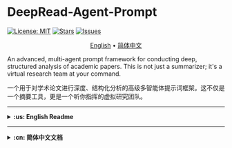 # DeepRead-Agent-Prompt

[![License: MIT](https://img.shields.io/badge/License-MIT-yellow.svg)](https://opensource.org/licenses/MIT)
[![Stars](https://img.shields.io/github/stars/li4oya/DeepRead-Agent-Prompt?style=social)](https://github.com/li4oya/DeepRead-Agent-Prompt/stargazers)
[![Issues](https://img.shields.io/github/issues/li4oya/DeepRead-Agent-Prompt)](https://github.com/li4oya/DeepRead-Agent-Prompt/issues)

<p align="center">
  <a href="#-about-the-project">English</a> •
  <a href="#-关于项目">简体中文</a>
</p>

An advanced, multi-agent prompt framework for conducting deep, structured analysis of academic papers. This is not just a summarizer; it's a virtual research team at your command.

一个用于对学术论文进行深度、结构化分析的高级多智能体提示词框架。这不仅是一个摘要工具，更是一个听你指挥的虚拟研究团队。

---

<details>
<summary><strong>:us: English Readme</strong></summary>

## 🚀 About The Project

In the age of information overload, researchers and students are drowning in papers. Traditional "summarize this" prompts provide a superficial overview at best. They often miss the nuances of the methodology, the context of the research, and the true significance of the experimental results.

**DeepRead-Agent-Prompt** solves this problem by simulating a collaborative team of AI specialists. Each "agent" has a distinct role—from identifying core concepts to meticulously dissecting the methodology and experimental design. The result is a comprehensive, multi-faceted analysis that mirrors the depth you'd expect from a human expert group.

### ✨ Key Features

*   **🧠 Multi-Agent Simulation**: Deploys five specialized AI agents for a holistic analysis.
*   **🔬 In-Depth Methodological Breakdown**: Goes far beyond summarization to provide a step-by-step deconstruction of the paper's technical approach.
*   **📊 Structured Experimental Analysis**: Presents experimental results in a clear "Reason - Result - Figure" format for easy digestion.
*   **🧩 Context-Aware**: Analyzes the paper's background, core scientific questions, and its place within the broader research landscape.
*   **🤖 Model Agnostic**: Designed to work with any powerful Large Language Model (e.g., GPT-4o, Claude 3 Opus, Gemini 1.5).
*   **📖 Open & Transparent**: The entire prompt is open-source, allowing for community verification, customization, and improvement.

## 🤖 The Core Prompt

This is the engine that drives the analysis. It's designed to be a single, powerful prompt that you provide to your chosen LLM.

<details>
<summary><strong>Click to view the full Multi-Agent Prompt</strong></summary>

```Task: In-depth Collaborative Analysis of an Academic Paper
Role Definitions
You will act as a Project Coordinator, responsible for dispatching five AI agents with different specialized abilities to collaboratively complete a comprehensive, in-depth analysis of a research paper. These five agents are:

1. Academic Keyword Extraction Expert
Responsibilities: Identify and extract the 3-5 most central academic domain keywords from the paper's content.

Key Focus: Ensure the accuracy and representativeness of the keywords by synthesizing information from the abstract, main text, and figures.

2. Research Background Analysis Expert
Responsibilities: Conduct a comprehensive analysis of the paper's research background and related work.

Key Focus:

Summarize the current state of the art, challenges, and development trends in the paper's field.

List and analyze related research works, including significant pioneering studies and the latest advancements.

Elucidate the importance, necessity, and innovative contributions of the current study.

Reference the introduction section and relevant data figures.

3. Problem Identification Expert
Responsibilities: Precisely identify and articulate the core scientific problem addressed in the paper.

Key Focus:

Clearly define the core problem the paper aims to solve.

Analyze the significance and research value of this problem.

Identify the limitations and shortcomings of existing methods.

Enhance understanding by referencing illustrative diagrams or comparative figures related to the problem.

4. Methodology Design Analysis Expert
Responsibilities: Provide a deep, step-by-step, multi-level analysis of the methodology proposed in the paper.

Detailed Work Requirements:

4.1 Overall Methodological Architecture Analysis
Overall Design Philosophy: Explain the core idea and design philosophy of the method.

Architectural Component Diagram: Based on the system architecture diagram, detail the functional role of each module.

Data Flow Analysis: Trace the path and transformation of data throughout the entire system.

Differentiation from Existing Methods: Highlight the innovative architectural features of this method.

4.2 Step-by-Step Breakdown of Key Procedures
Provide an in-depth analysis for each key step of the methodology:

Step X: [Step Name]

Objective and Role: What specific problem does this step address, and what is its function within the overall method?

Input-Output Definition: Clearly define the input data format and the resulting output of this step.

Core Algorithmic Mechanism:

Describe the working principle of the algorithm in detail.

Explain the meaning and computational logic of key mathematical formulas.

Analyze the time/space complexity of the algorithm (if mentioned).

Technical Implementation Details:

The specific computational process and processing steps.

The rationale behind key parameter settings and their impact.

Any special data processing techniques or optimization strategies.

Innovation Identification: How does this step improve upon traditional methods?

Corresponding Figure/Table Reference: Clearly cite relevant algorithm flowcharts, formula images, or illustrative diagrams.

4.3 In-depth Interpretation of Key Technologies
Core Algorithm Deep Dive:

The mathematical foundation and theoretical basis of the algorithm.

Analysis of theoretical properties such as convergence, stability, etc.

The scope of applicability and limitations of the algorithm.

Key Data Structures: Important data representation methods and storage strategies.

Optimization Strategy Analysis: Techniques for performance improvement, computational acceleration, etc.

Robustness Design: Mechanisms for handling edge cases and abnormal data.

4.4 Method Integration and Synergy
Inter-Module Interaction: The collaboration mechanisms between different components.

End-to-End Pipeline: The complete processing chain from raw input to final output.

Key Decision Points: Important branches and logical judgments during the method's execution.

5. Experiment Analysis Expert
Responsibilities: Systematically evaluate the paper's experimental design and results analysis.

Key Focus:

Describe the experimental setup in detail (datasets, evaluation metrics, baseline methods, hardware configuration, etc.).

Analyze each experiment in a standardized format, specifically including:

Rationale for Experimental Design: Explain why this experiment was designed and what hypothesis it aims to validate.

Experimental Results: Describe the quantitative and qualitative results in detail.

Corresponding Figures/Tables: Clearly identify the specific figure or table numbers and their content that support the experimental results.

Evaluate the sufficiency, scientific rigor, and persuasiveness of the experiments.

Input Materials
You will receive the following complete paper materials:

Paper Abstract: A summary of the core content.

Paper Main Text: The full text, thoroughly cleaned and pre-processed.

List of Image Resources: High-resolution image paths for each page of the paper, including figures, tables, formulas, algorithm flowcharts, and system architecture diagrams.

Execution Flow
Phase One: Task Distribution and Guidance
Distribute the paper materials (abstract, main text, image resources) to all five specialized agents.

Provide targeted instructions for each agent:

Guide the Keyword Extraction Expert to distill precise keywords using multi-dimensional information.

Guide the Research Background Analysis Expert to deeply investigate related work and the current state of the art.

Guide the Problem Identification Expert to accurately pinpoint the core problem and its significance.

Critically guide the Methodology Design Analysis Expert to leverage image resources for understanding complex technical details and to perform a step-by-step deep dive according to the detailed requirements in sections 4.1-4.4.

Critically guide the Experiment Analysis Expert to analyze the complete logic of each experiment following the standardized format.

Phase Two: Coordination and Integration
Collect and integrate the professional analysis results from all agents to form a structured, comprehensive report.

Final Deliverable
Generate a clearly structured and detailed comprehensive analysis report, strictly organized into the following five sections:

1. Core Keywords
3-5 of the most representative academic keywords.

A brief explanation for each keyword.

2. Research Background and Related Work
Current state and development trends of the research field.

A list of related research works and an analysis of their contributions.

The innovation and importance of the present study.

3. Core Scientific Problem
A clear definition of the problem to be solved.

The importance and challenges of the problem.

The limitations of existing methods.

4. Methodology Design Explained
4.1 Overall Methodological Architecture
Overall Design Philosophy: ...

Analysis of Architectural Components: (Reference Figure X)...

Data Flow: ...

Innovative Architectural Features: ...

4.2 Detailed Analysis of Key Steps
Step 1: [Specific Step Name]

Objective and Role: ...

Input and Output: ...

Core Algorithmic Mechanism:

Working Principle: ...

Interpretation of Mathematical Formulas: ...

Complexity Analysis: ...

Technical Implementation Details:

Specific Computational Process: ...

Parameter Settings: ...

Optimization Strategies: ...

Innovation: ...

Corresponding Figure/Table: Figure X shows...

[Repeat the above format for each key step]

4.3 In-depth Analysis of Core Technologies
4.3.1 Disciplinary Affiliation and Theoretical Foundations
Primary Academic Field: Clearly identify the core discipline to which the paper's method belongs (e.g., Machine Learning, Computer Vision, Natural Language Processing, Signal Processing, Statistics, Mathematical Optimization, Control Theory).

Interdisciplinary Identification: Identify any cross-disciplinary theories involved (e.g., Cognitive Science, Neuroscience, Information Theory, Graph Theory, Game Theory).

Theoretical Lineage:

Mathematical Foundations: Relevant theories from probability, linear algebra, calculus, statistics, topology, etc.

Algorithmic Theory: The theoretical origins of the employed algorithms (e.g., Deep Learning, Reinforcement Learning, Evolutionary Algorithms, Graph Algorithms, Optimization Theory).

Domain-Specific Theory: The core theoretical frameworks and fundamental assumptions of the professional field.

Methodological Genealogy: The method's position in the developmental history of its discipline, its evolutionary relationships, and its theoretical heritage.

4.3.2 Core Algorithm Deep Dive
The mathematical foundation and theoretical basis of the algorithm.

Analysis of theoretical properties such as convergence, stability, etc.

The scope of applicability and limitations of the algorithm.

4.3.3 Key Data Structures and Representations
Important data representation methods and storage strategies.

The theoretical advantages and computational efficiency of the chosen data structures.

4.3.4 Optimization Strategy Analysis
Techniques for performance improvement, computational acceleration, etc.

The theoretical basis and applicable conditions for the optimization strategies.

4.3.5 Robustness Design
Mechanisms for handling edge cases and abnormal data.

The theoretical basis and implementation methods for ensuring stability.

4.4 Method Integration Analysis
Module-Synergy Mechanism: ...

End-to-End Processing Pipeline: ...

Key Decision Logic: ...

5. Experiment Analysis
5.1 Experimental Setup
Dataset Description

Explanation of Evaluation Metrics

Introduction of Baseline Methods

Experimental Platform and Parameter Configuration

5.2 Detailed Experimental Analysis
For each experiment, analyze according to the following three dimensions:

Experiment X: [Experiment Name]

Rationale for Experimental Design: What hypothesis or question is this experiment designed to validate or answer?

Experimental Results: Detailed quantitative data and qualitative analysis.

Corresponding Figure/Table: Clearly label the figure/table number (e.g., Figure X, Table Y) that supports this result.

Quality Requirements
Professionalism: Ensure each section is completed by the corresponding domain expert.

Completeness: Make full use of the provided text and image information.

Accuracy: Pay special attention to the technical details in the methodology and experiment sections.

Depth: The methodology section must provide a step-by-step, in-depth technical analysis.

Standardization: The experiment analysis section must strictly follow the "Rationale-Results-Figure/Table" three-part structure.

Coherence: The report must be clearly structured with a logical flow.

Figure-Text Correlation: Ensure every technical point is clearly supported by and cites a relevant figure or table.

Please begin the in-depth collaborative analysis of the academic paper according to the requirements above.
```

</details>

## 🛠️ How to Use

1.  **Copy the Prompt**: Copy the entire core prompt from the section above.
2.  **Prepare Your Materials**:
    *   Convert your target paper (e.g., a PDF) into plain text.
    *   (Optional but Recommended) Note down critical diagrams or formulas with their figure numbers.
3.  **Engage the LLM**:
    *   Open a session with a powerful LLM (e.g., GPT-4o).
    *   Paste the **DeepRead-Agent-Prompt** as your first message.
    *   In the next message, provide the paper's text and any image information.
4.  **Receive the Analysis**: The LLM will generate a detailed, structured report.

## 💡 Example Output

Here is a condensed example of the output for the paper *"Respond to Change With Constancy: Instruction-Tuning With LLM for Non-I.I.D. Network Traffic Classification"*.

<details>
<summary><strong>Click to view example analysis</strong></summary>

Here is a comprehensive, in-depth analysis of the research paper, structured as a collaborative report from five specialized AI agents.

1. Core Keywords
Encrypted Traffic Classification: This is the primary task domain. The paper focuses on identifying the category (e.g., application, service, malware) of network traffic even when its content is encrypted and unreadable .

Out-of-Distribution (O.O.D.) Generalization: This is the core challenge the paper addresses. It refers to a model's ability to maintain high performance on test data that follows a different statistical distribution from the training data, a common issue in real-world networks due to factors like application updates and time shifts .

Large Language Models (LLMs): This is the core technology leveraged. The paper adapts the powerful generalization and reasoning capabilities of LLMs, which are typically used for text, to the non-textual domain of network traffic analysis .

Instruction Tuning: This is the key methodological paradigm. Instead of full-scale retraining, the paper uses a lightweight, two-stage tuning process where the LLM is guided with specific instructions to learn traffic graph structures and then adapt to the classification task, enhancing efficiency and O.O.D. performance .

2. Research Background and Related Work
Current State and Development Trends:
The field of network traffic classification is crucial for cybersecurity and network management . However, the widespread adoption of encryption has rendered traditional methods like deep packet inspection (DPI) obsolete . In response, research has shifted towards machine learning-based approaches that analyze content-agnostic data. These are broadly categorized into:

Statistical Feature-based Methods: Using classical machine learning on hand-crafted statistical features (e.g., packet sizes, timings) .

Deep Learning-based Methods: Using neural networks to automatically learn features from raw packet data or sequences .

Pre-training Methods: Applying models like BERT (e.g., ET-BERT) to traffic data to learn general representations, which has shown improved generalization .

Related Research Works and Analysis:
The paper situates its work in the context of several key advancements. Studies like FS-Net and Deeppacket pioneered the use of deep learning on raw traffic sequences. More recent works such as ET-BERT have demonstrated the power of pre-training transformers for this task, achieving strong generalization. Concurrently, methods like GraphDApp and the research on FRG features have highlighted the importance of modeling multi-flow interactions using graph structures to capture more robust patterns.

Innovation and Importance of the Present Study:
The primary innovation of this paper is the novel integration of Large Language Models (LLMs) with a graph-based traffic representation through a self-supervised instruction tuning paradigm. While previous works have struggled with the Independent and Identically Distributed (I.I.D.) assumption , their performance degrades significantly under real-world Out-of-Distribution (O.O.D.) conditions where traffic patterns constantly shift . This study addresses this critical gap by:

Focusing explicitly on O.O.D. generalization, a more realistic and challenging problem.

Leveraging the emergent reasoning and generalization capabilities of LLMs, which have been largely unexplored for this specific problem .

Proposing an efficient instruction-tuning framework (ETooL) that avoids costly retraining, a major limitation of traditional O.O.D. solutions .

Introducing NETD, the first traffic dataset designed specifically to support research on dynamic and controllable distributional shifts .

3. Core Scientific Problem
Problem Definition:
The core scientific problem is the significant performance degradation of encrypted traffic classification models when faced with Out-of-Distribution (O.O.D.) data. This occurs when the statistical distribution of the network traffic changes between the training phase and the deployment (testing) phase, a phenomenon known as "distribution drift" .

Importance and Challenges:
In real-world network environments, distribution drift is inevitable and frequent, caused by factors such as:

Application version updates .

Changes in user behavior over time .

Evolution of network infrastructure and protocols.
This makes models trained under the conventional I.I.D. assumption fragile and unreliable in practice . The challenge is to build a classifier that is robust to these changes and can generalize its knowledge to new, unseen traffic patterns without needing constant access to new labeled data.

Limitations of Existing Methods:
Existing approaches are inadequate for two main reasons :

Feature Instability: Features extracted from single packets or single flows are often not stable enough to withstand distributional shifts .

Insufficient Generalization: Models are typically designed to minimize empirical error on the training distribution and fail to generalize when this distribution changes. The common solution—periodically retraining the model on newly labeled data—is expensive, time-consuming, and labor-intensive, as illustrated in Figure 1(a) .

Figure 1 from the paper starkly contrasts the traditional, reactive "Re-Label, Re-Train" cycle with the proposed proactive "Instruction-Tuning" approach, which aims for inherent generalization.

4. Methodology Design Explained
4.1 Overall Methodological Architecture
Overall Design Philosophy:
The core idea of the ETooL framework is to "Respond to Change With Constancy" . It achieves this by learning robust, generic interaction patterns from multi-flow traffic structures and aligning this structural knowledge with the powerful generalization capabilities of an LLM. Instead of learning brittle single-flow patterns, it learns the underlying "grammar" of flow interactions, which is more stable across distributions. The model is then adapted to specific tasks via lightweight instruction tuning, avoiding costly retraining.

Analysis of Architectural Components (Reference Figure 2):
The ETooL framework, shown in Figure 2, consists of three core, sequential components:

Traffic2Graph: This initial module preprocesses raw traffic (PCAP traces) into a structured graph representation. It acts as the "eyes" of the system, transforming unstructured network data into a format that captures multi-flow relationships .

Graph Structural Instruction Tuning: This is the first tuning phase. Its purpose is to teach the LLM to understand the "language" of traffic graphs. It aligns the graph's structural information with the LLM's natural language space using a self-supervised task, injecting domain knowledge without requiring classification labels .

Traffic-Task Instruction Tuning: This is the second and final tuning phase. It adapts the structurally-aware LLM to the specific downstream task of traffic classification. It fine-tunes the model to map the learned graph representations to the correct traffic categories .

Data Flow:
Raw PCAP traffic is first split into session flows. The Traffic2Graph module extracts features (datagrams, packet sizes) and constructs a Traffic Relation Graph (TRG). This graph, along with natural language instructions, is fed into the first tuning stage, Graph Structural Instruction Tuning, which aligns the graph and text modalities. The resulting model, now possessing an understanding of traffic structure, proceeds to the Traffic-Task Instruction Tuning stage. Here, it is fine-tuned on labeled data to perform the final classification task. During inference, the model takes a traffic graph and outputs a classification label.

Innovative Architectural Features:
The key innovation is the two-stage, parameter-frozen instruction tuning process. Unlike traditional fine-tuning, the vast majority of the LLM's parameters remain frozen. Only a small, lightweight projection layer is trained . This makes the process highly efficient and prevents the catastrophic forgetting of knowledge learned during pre-training, which is crucial for generalization.

4.2 Detailed Analysis of Key Steps
Step 1: Traffic2Graph Construction

Objective and Role: To create a discriminative and robust traffic representation by modeling the interaction patterns between multiple network flows. This step transforms raw traffic into a Traffic Relation Graph (TRG) that is less susceptible to single-flow variations and distribution shifts .

Input and Output:

Input: A sequence of network flows from a raw PCAP trace .

Output: A traffic relation graph G=(V,E), where nodes V represent individual flows and edges E represent their relationships .

Core Algorithmic Mechanism:

Working Principle: The process has two sub-steps:

Flow Extractor: For each flow, it extracts key features: the first 128 bytes of the datagram sequence and the directed packet size sequence (+ for client-to-server, - for server-to-client) .

Flow2Graph: It constructs the graph based on two types of relationships between flows: bursting (flows established within a small time threshold, γ) and adjacency (connecting consecutive BURST structures) .

Technical Implementation Details: The construction process is detailed in Algorithm 1 . Flows are first sorted by their start time. They are then grouped into BURSTs if their start times are within the threshold γ. Edges are created between concurrent flows within the same BURST (burst edges) and between the last flow of one BURST and the first/last flows of the next (adjacency edges) .

Innovation: This step moves beyond single-flow analysis to explicitly model multi-flow collaborations (BURSTs), capturing a higher-level, more stable representation of application behavior.

Corresponding Figure/Table: Figure 2 (left panel) illustrates the entire Traffic2Graph process, from PCAP to the final graph. Algorithm 1 provides the precise construction logic.

Step 2: Graph Structural Instruction Tuning

Objective and Role: To enable the LLM to understand and interpret the traffic graph structure created in Step 1. This self-supervised phase injects essential domain knowledge about traffic flow topology into the LLM before it attempts any classification task .

Input and Output:

Input: The unlabeled TRG and the raw flow features associated with its nodes.

Output: An LLM whose representations are aligned with the traffic graph's structural information.

Core Algorithmic Mechanism:

Working Principle: This step uses a specially designed self-supervised task called BURST Graph Matching . The model is given a traffic graph structure and a disordered set of the corresponding flow features. Its task is to reorder the features correctly by understanding the topological relationships between the graph nodes .

Interpretation of Mathematical Formulas: Before the matching task, a Traffic Graph Encoding Alignment module aligns the representations from a graph encoder (H) and a flow feature encoder (N) using contrastive learning. Formulas (3) and (4) define the cross-entropy loss function used to pull the representations of matching graph structures and flow features together in the embedding space.

Technical Implementation Details: The parameters of the LLM and the graph encoder are kept frozen. Only a lightweight projection layer is trained to map the graph encodings into the LLM's input space . This makes the tuning process extremely efficient in terms of computation and memory.

Innovation: This is a novel application of self-supervised instruction tuning to the network traffic domain. It cleverly forces the LLM to learn the structural semantics of traffic graphs without needing any expensive labeled data.

Corresponding Figure/Table: Figure 2 (middle panel) provides a high-level illustration of this stage, showing the graph structure and flow features being fed to ETooL for the BURST Graph Matching task.

Step 3: Traffic-Task Instruction Tuning

Objective and Role: To adapt the structurally-aware LLM from Step 2 to the final, supervised task of out-of-distribution encrypted traffic classification .

Input and Output:

Input: Labeled training data, consisting of traffic graphs (X) and their corresponding class labels (y) .

Output: The final ETooL model, fine-tuned to predict traffic labels.

Core Algorithmic Mechanism:

Working Principle: The model is fine-tuned using a standard supervised learning objective (e.g., cross-entropy loss). The instruction template now includes the traffic graph information and a prompt asking for the traffic category.

Interpretation of Mathematical Formulas: Formula (5), y=ETooL(X∣(θ;ϕ)), represents the final inference process where the model predicts the label y given the input traffic graph X and its tuned parameters .

Technical Implementation Details: Crucially, this phase also keeps the full LLM backbone and the graph encoder frozen. It only updates the structure-aware projector inherited from Step 2 and a new, lightweight task-specific classification head . This maintains the efficiency and generalization benefits.

Innovation: The continued use of a parameter-efficient tuning strategy for the downstream task ensures that the model adapts to the new task without compromising the robust, general knowledge learned in the previous stages.

Corresponding Figure/Table: Figure 2 (right panel) depicts this final tuning stage, where the model learns from source distribution data and is then used for inference on data with distribution shifts (e.g., version or time shifts).

4.3 In-depth Analysis of Core Technologies
4.3.1 Disciplinary Affiliation and Theoretical Foundations

Primary Academic Field: Machine Learning, specifically Deep Learning for Network Security.

Interdisciplinary Identification: The methodology integrates concepts from Natural Language Processing (Large Language Models, Instruction Tuning), Graph Theory (Graph Neural Networks, graph construction), and Computer Networks (traffic analysis).

Theoretical Lineage:

Mathematical Foundations: The work relies on principles from linear algebra (vector representations), probability and statistics (distribution shift), and optimization (gradient descent for tuning).

Algorithmic Theory: The core is built upon the Transformer architecture (the foundation of LLMs and ET-BERT), Graph Neural Networks (for encoding graph structures), and Contrastive Learning (for multi-modal alignment).

Methodological Genealogy: ETooL evolves from the lineage of pre-training models like BERT. It represents a shift from general pre-training on token sequences (like ET-BERT) to a more sophisticated, structured, and efficient adaptation method (instruction tuning) that explicitly incorporates domain-specific structural knowledge (traffic graphs).

4.3.2-4.3.5 Core Technologies Deep Dive

Core Algorithm (Instruction Tuning on LLM): The use of Vicuna-7B-v1.5 , an advanced LLM, provides powerful baseline capabilities in pattern recognition and reasoning. The core innovation, parameter-efficient instruction tuning, is critical. By freezing the majority of parameters, it prevents "catastrophic forgetting" and allows the model to leverage its vast pre-trained knowledge to generalize to the new, non-textual traffic domain. This is theoretically more robust against overfitting on small datasets compared to full fine-tuning.

Key Data Structures (Traffic Relation Graph): The TRG is a crucial data structure. By abstracting traffic into nodes (flows) and edges (temporal/concurrency relationships), it transforms a time-series problem into a structural one. This representation is inherently more robust to minor variations in packet timings or sizes within a single flow, as it emphasizes the higher-level interaction architecture.

Optimization Strategy (Two-Stage Parameter-Frozen Tuning): This strategy provides significant computational advantages. As shown in the efficiency experiments (RQ4), full-parameter tuning is infeasible due to memory constraints (OOM errors) . The freezing strategy reduces tunable parameters by over 50x, making the approach practical on modern hardware and drastically cutting training time .

Robustness Design: The model's robustness to O.O.D. scenarios is not an add-on but the central design goal. It is achieved by learning from the more invariant multi-flow interaction patterns captured in the TRG, rather than the more volatile single-flow features. The LLM's reasoning ability then allows it to infer these patterns even when the surface-level features have shifted.

4.4 Method Integration Analysis
Module-Synergy Mechanism: The three modules work in a tightly-coupled pipeline. Traffic2Graph provides the structured data. Graph Structural Tuning acts as a bridge, translating this structure into a format the LLM can comprehend. Traffic-Task Tuning then leverages this understanding for the final objective. The synergy is critical: without the graph representation, the LLM would lack robust input; without the structural tuning, the LLM wouldn't understand the graph's semantics.

End-to-End Processing Pipeline: From a raw PCAP file, the system automatically extracts flows, builds a graph, aligns representations, and performs classification, forming a complete end-to-end pipeline for traffic analysis.

Key Decision Logic: The core "decision" is made during the BURST Graph Matching task, where the model is forced to correlate structural topology with flow features. This foundational understanding enables it to make more robust classification decisions later, even under distribution shift.

5. Experiment Analysis
5.1 Experimental Setup
Dataset Description: The experiments use multiple datasets to ensure a comprehensive evaluation:

APP53 [41]: Used for both I.I.D. and O.O.D. scenarios. The O.O.D. settings involve classifying across different application versions (EAC⇒V) and different time periods (EAC⇒T) .

ISCX-Botnet [27]: Used for a challenging O.O.D. malicious traffic classification task, where the test set contains botnet types not seen during training (MSC⇒T) .

NETD: A novel dataset constructed by the authors to test generalization under dynamically adjustable and controllable distribution shifts .

Explanation of Evaluation Metrics: Standard classification metrics are used: Accuracy, Precision (PR), Recall (RC), and F1-Score (F1). The Macro Average is used for multi-class tasks to prevent bias from class imbalance .

Introduction of Baseline Methods: A comprehensive set of 7 state-of-the-art methods are used for comparison, spanning statistical (AppScanner, CUMUL), deep learning (DF, FS-Net, GraphDApp), and pre-training (PERT, ET-BERT) approaches .

Experimental Platform and Parameter Configuration: The model is based on Vicuna-7B-v1.5 and trained on NVIDIA Tesla A800 GPUs (80 GB). Key hyperparameters include a learning rate of 2×10 
−3
  and a BURST time threshold of 1s .

5.2 Detailed Experimental Analysis
Experiment 1: Overall Performance Comparison (RQ1)

Rationale for Experimental Design: To answer the primary research question: How does ETooL perform against state-of-the-art methods in both standard I.I.D. (supervised) and more realistic O.O.D. (zero-shot) traffic classification settings?

Experimental Results: ETooL consistently and significantly outperforms all baseline methods across all tasks.

I.I.D. Scenarios: On APP53, ETooL achieves F1 scores of 93.19% and 92.11%, representing improvements of 6.62% and 4.19% over the best baseline (ET-BERT) . This shows its superior feature learning even in ideal conditions.

O.O.D. Scenarios: The superiority is even more pronounced here. On the APP53 time-shift task, the F1-score of a strong baseline like ET-BERT drops from 86.57% to 56.71%. In contrast, ETooL's score only drops from 93.19% to 74.88%, demonstrating far greater robustness . On the challenging ISCX-Botnet task, ETooL achieves a 95.03% F1 score, a 9.16% improvement over the best baseline .

Corresponding Figure/Table: Table IV details the performance on all APP53 tasks. Table V details the performance on the ISCX-Botnet tasks.

Experiment 2: Ablation Study (RQ2)

Rationale for Experimental Design: To dissect the ETooL framework and quantify the contribution of its individual components (input features, graph structure, LLM) to the overall performance.

Experimental Results: Every component is shown to be crucial.

Removing raw datagrams or packet lengths leads to performance drops of 4.02% and 2.44% in F1-score, respectively, showing both contribute but datagrams are more impactful .

Removing the Graph Structural Tuning phase causes the most catastrophic performance drop, with an average F1 reduction of 22.13%. This proves that teaching the LLM to understand the traffic graph is the most critical part of the methodology .

Replacing the LLM with a standard Graph Transformer (w/o Large Language Model) results in a 12.84% average F1 drop, highlighting that the LLM's inherent reasoning and generalization capabilities are vital for mitigating misclassification under distribution shifts .

Corresponding Figure/Table: Table VI presents the detailed results of the ablation study across five different tasks.

Experiment 3: Generalization Ability on Dynamic Datasets (RQ3)

Rationale for Experimental Design: To evaluate the model's robustness in a more controlled and challenging setting using the newly proposed NETD dataset, which allows for varying degrees and types of distribution shifts.

Experimental Results: ETooL demonstrates superior generalization across all four variants of the NETD dataset. While methods like ET-BERT perform comparably in the I.I.D. setting (the folded line), their performance drops significantly under the Non-I.I.D. conditions. ETooL consistently maintains the highest F1-score, proving its ability to handle both proportional and compositional data biases effectively .

Corresponding Figure/Table: Figure 4 visually compares the performance of all methods on the four NETD datasets, clearly showing ETooL's superior and more stable performance in O.O.D. scenarios.

Experiment 4: Model Efficiency Study (RQ4)

Rationale for Experimental Design: To assess the practicality of the proposed instruction tuning framework in terms of training time, memory usage, and computational load.

Experimental Results: The parameter-freezing strategy is essential for efficiency. Attempting to tune all LLM parameters results in Out of Memory (OOM) errors. The proposed freeze-tuning approach reduces the number of trainable parameters by a factor of more than 50, enabling training on available hardware and significantly cutting down training time (e.g., from OOM to 1h 38min for the traffic task) . While inference latency is too high for real-time line-rate detection, it is practical for offline analysis or human-in-the-loop assisted decision-making .

Corresponding Figure/Table: Table VII provides a clear quantitative comparison of the "tuning" vs. "freeze" strategies across training time, tunable parameters, GPU memory, and FLOPS.

Experiment 5: Hyper-parameter Analysis (RQ5)

Rationale for Experimental Design: To investigate the sensitivity of the model's performance to key hyper-parameter choices, namely the BURST time threshold and the learning rate.

Experimental Results: The model's performance is sensitive to these parameters, but stable within a reasonable range. A BURST time threshold of approximately 1 second yields the best results, balancing the need to group related flows without incorrectly merging unrelated ones . The optimal learning rate was found to be 2×10 
−3
 , avoiding the instability of a high rate and the slow convergence of a low rate .

Corresponding Figure/Table: Figure 5 plots the F1-score against different values for the BURST Time Threshold (a) and Learning Rate (b), visually demonstrating the optimal ranges.

</details>

## 🤝 Contributing

Contributions are greatly appreciated. Please feel free to fork the repo, create a pull request, or open an issue.

## 🌟 Future Vision & The DeepRead Bot

The `DeepRead-Agent-Prompt` is a powerful foundation. The future vision is to evolve this into a more robust and accessible tool.

**For a more convenient, one-click experience, we are developing the DeepRead Bot.** This bot will offer features like direct PDF/URL upload, interactive analysis, and knowledge base integration.

Stay tuned for updates! Your support for this open-source project helps accelerate the development of these advanced features.

## 📜 License

Distributed under the MIT License. See `LICENSE` for more information.

## 📧 Contact

Project Link: [https://github.com/li4oya/DeepRead-Agent-Prompt](https://github.com/li4oya/DeepRead-Agent-Prompt)

</details>

---

<details>
<summary><strong>:cn: 简体中文文档</strong></summary>

## 🚀 关于项目

在信息爆炸的时代，研究人员和学生正被海量的论文所淹没。传统的“总结一下”这类提示词最多只能提供肤浅的概览，往往会忽略方法论的细微差别、研究的背景以及实验结果的真正意义。

**DeepRead-Agent-Prompt** 通过模拟一个由AI专家组成的协作团队来解决这个问题。每个“智能体”都有明确的分工——从识别核心概念到一丝不苟地剖析方法论和实验设计。最终产出的是一份全面、多维度的分析报告，其深度足以媲美人类专家团队的水平。

### ✨ 核心特性

*   **🧠 多智能体模拟**：调度五个专业的AI智能体，进行全面的协同分析。
*   **🔬 深度方法剖析**：远超普通摘要，对论文的技术方案进行逐步骤的解构。
*   **📊 结构化实验分析**：以清晰的“理由-结果-图表”格式呈现实验结果，易于理解。
*   **🧩 上下文感知**：分析论文的研究背景、核心科学问题及其在更广阔研究领域中的位置。
*   **🤖 模型无关**：旨在与任何强大的大型语言模型（如 GPT-4o, Claude 4, Gemini 2.5）协同工作。
*   **📖 开放透明**：整个提示词完全开源，允许社区验证、定制和改进。

## 🤖 核心提示词

这是驱动整个分析过程的引擎。它被设计成一个单一、强大的提示词，您可以直接提供给您选用的大语言模型。

<details>
<summary><strong>点击查看完整的多智能体提示词</strong></summary>

```# 任务：学术论文深度协同分析

## 角色定义

你将扮演一个**项目协调员**的角色，负责调度五个具有不同专业能力的AI智能体来协同完成一项综合性的论文深度分析任务。这五个智能体分别是：

### 1. 学术关键词提取专家

- **职责**：从论文内容中识别并提取3-5个最核心的学术领域关键词
- **工作重点**：结合摘要、正文和图表内容，确保关键词的准确性和代表性

### 2. 研究背景分析专家

- **职责**：全面分析论文的研究背景和相关工作
- **工作重点**：
    - 总结论文所处领域的研究现状、面临的挑战和发展趋势
    - **列出并分析相关研究工作**，包括重要的先驱性研究和最新进展
    - 阐述本研究的重要性、必要性和创新性贡献
    - 参考引言部分和相关数据图表

### 3. 问题识别专家

- **职责**：精确识别和阐述论文的核心科学问题
- **工作重点**：
    - 清晰定义论文旨在解决的核心问题
    - 分析该问题的重要性和研究价值
    - 识别现有方法的局限性和不足
    - 结合问题示例图或对比图增强理解

### 4. 方法设计分析专家

- **职责**：深度解析论文提出的方法论，提供**逐步骤、多层次**的技术方案剖析
- **详细工作要求**：

#### 4.1 方法总体架构分析

- **整体设计理念**：阐述方法的核心思想和设计哲学
- **架构组件图解**：结合系统架构图，详细说明每个模块的功能定位
- **数据流向分析**：追踪数据在整个系统中的传递路径和变换过程
- **与现有方法的差异**：突出本方法的创新架构特点

#### 4.2 关键步骤逐一解析

**对方法的每个关键步骤进行深度剖析**：

**步骤X：[步骤名称]**

- **目标与作用**：该步骤要解决什么具体问题，在整体方法中的作用
- **输入输出定义**：明确该步骤的输入数据格式和输出结果
- **核心算法机制**：
    - 详细描述算法的工作原理
    - 解释关键数学公式的含义和计算逻辑
    - 分析算法的时间/空间复杂度（如果提及）
- **技术实现细节**：
    - 具体的计算流程和处理步骤
    - 关键参数的设置依据和影响
    - 特殊的数据处理技巧或优化策略
- **创新点识别**：该步骤相比传统方法的改进之处
- **对应图表引用**：明确指出相关的算法流程图、公式图片或示例图

#### 4.3 关键技术深度解读

- **核心算法详解**：
    - 算法的数学基础和理论依据
    - 算法收敛性、稳定性等理论性质分析
    - 算法的适用范围和局限性
- **关键数据结构**：重要的数据表示方法和存储策略
- **优化策略分析**：性能提升、计算加速等优化手段
- **鲁棒性设计**：处理边界情况和异常数据的机制

#### 4.4 方法集成与协同

- **模块间交互**：不同组件之间的协作机制
- **端到端流程**：从原始输入到最终输出的完整处理链路
- **关键决策点**：方法执行过程中的重要分支和判断逻辑

### 5. 实验分析专家

- **职责**：系统性评估论文的实验设计和结果分析
- **工作重点**：
    - 详细描述**实验环境设置**（数据集、评估指标、基线方法、硬件配置等）
    - **按照规范化格式分析每个实验**，具体包括：
        - **实验设计的理由**：解释为什么要设计这个实验，要验证什么假设
        - **实验结果**：详细描述实验的定量和定性结果
        - **对应图表**：明确指出支撑该实验结果的具体图表编号和内容
    - 评估实验的充分性、科学性和说服力

## 输入材料

你将接收以下完整的论文材料：

- **论文摘要**：核心内容概述
- **论文正文**：经过深度清洗和预处理的全文文本
- **图片资源列表**：包含论文每一页的高清图片路径，涵盖图表、公式、算法流程图和系统架构图

## 执行流程

### 阶段一：任务分发与指导

1. 将论文材料（摘要、正文、图片资源）分发给所有五个专业智能体
2. 为每个智能体提供针对性的工作指导：
    - 指导**关键词提取专家**结合多维度信息提炼精准关键词
    - 指导**研究背景分析专家**深入挖掘相关工作和研究现状
    - 指导**问题识别专家**准确定位核心问题及其重要性
    - 重点指导**方法设计分析专家**利用图片资源理解复杂技术细节，按照4.1-4.4的详细要求进行逐步骤深度解析
    - 重点指导**实验分析专家**按照标准化格式解析每个实验的完整逻辑

### 阶段二：协调与整合

收集并整合所有智能体的专业分析结果，形成结构化的综合报告

## 最终交付物

生成一份**结构清晰、内容详实**的综合分析报告，严格按照以下五个部分组织：

### 1. 核心关键词

- 3-5个最具代表性的学术关键词
- 每个关键词的简要说明

### 2. 研究背景与相关工作

- 研究领域现状和发展趋势
- **相关研究工作列表及其贡献分析**
- 本研究的创新性和重要性

### 3. 核心科学问题

- 待解决问题的清晰定义
- 问题的重要性和挑战性
- 现有方法的局限性

### 4. 方法设计详解

#### 4.1 方法总体架构

- 整体设计理念：...
- 架构组件分析：（参考图X）...
- 数据流向：...
- 创新架构特点：...

#### 4.2 关键步骤详细解析

**步骤1：[具体步骤名称]**
• 目标与作用：...
• 输入输出：...
• 核心算法机制：

- 工作原理：...
- 数学公式解读：...
- 复杂度分析：...  

    • 技术实现细节：
- 具体计算流程：...
- 参数设置：...
- 优化策略：...  

    • 创新点：...  

    • 对应图表：图X显示了...

**[对每个关键步骤重复上述格式]**

#### 4.3 核心技术深度分析

##### 4.3.1 学科归属与理论基础

- **主要学科领域**：明确识别论文方法所属的核心学科（如机器学习、计算机视觉、自然语言处理、信号处理、统计学、数学优化、控制论等）
- **交叉学科识别**：识别涉及的跨学科理论（如认知科学、神经科学、信息论、图论、博弈论等）
- **理论基础脉络**：
    - 数学基础：相关的概率论、线性代数、微积分、统计学、拓扑学等数学理论
    - 算法理论：所采用算法的理论来源（如深度学习、强化学习、进化算法、图算法、优化理论等）
    - 领域特定理论：专业领域的核心理论框架和基础假设
- **方法学谱系**：该方法在相应学科发展史中的位置、演进关系和理论传承

##### 4.3.2 核心算法详解

- 算法的数学基础和理论依据
- 算法收敛性、稳定性等理论性质分析
- 算法的适用范围和局限性

##### 4.3.3 关键数据结构与表示

- 重要的数据表示方法和存储策略
- 数据结构选择的理论优势和计算效率

##### 4.3.4 优化策略分析

- 性能提升、计算加速等优化手段
- 优化策略的理论基础和适用条件

##### 4.3.5 鲁棒性设计

- 处理边界情况和异常数据的机制
- 稳定性保证的理论依据和实现方法

#### 4.4 方法集成分析

- 模块协同机制：...
- 端到端处理流程：...
- 关键决策逻辑：...

### 5. 实验分析

#### 5.1 实验环境设置

- **数据集描述**
- **评估指标说明**
- **基线方法介绍**
- **实验平台和参数配置**

#### 5.2 实验详细分析

**针对每个实验，按以下三个维度进行分析**：

**实验X：[实验名称]**

- **实验设计的理由**：该实验旨在验证什么假设或回答什么问题
- **实验结果**：详细的定量数据和定性分析结果
- **对应图表**：明确标注支撑该结果的图表编号（如图X、表Y等）

## 质量要求

- **专业性**：确保每部分都由相应领域专家完成
- **完整性**：充分利用提供的文本和图片信息
- **准确性**：特别注重方法论和实验部分的技术细节解读
- **深度性**：方法设计部分必须提供逐步骤的深度技术剖析
- **规范性**：实验分析部分严格按照"理由-结果-图表"的三段式结构
- **条理性**：报告结构清晰，逻辑连贯
- **图表关联性**：确保每个技术要点都有明确的图表支撑和引用

---

**请按照上述要求，开始执行学术论文的深度协同分析任务。**
```

</details>

## 🛠️ 如何使用

1.  **复制提示词**: 复制上方区域内的完整核心提示词。
2.  **准备材料**:
    *   将你的目标论文（例如 PDF 文件）转换为纯文本。
    *   （可选但推荐）如果论文中有关键的图表或公式，请记下它们的编号。
3.  **与大模型交互**:
    *   在你选用的大模型（如 Gemini pro 2.5）的对话界面中。
    *   将 **DeepRead-Agent-Prompt** 作为你的第一条消息粘贴并发送。
    *   在下一条消息中，提供论文的文本和图表信息。
4.  **接收分析报告**: 大模型将遵循多智能体框架，生成一份详细、结构化的报告。

## 💡 输出示例

以下是针对论文 *《Respond to Change With Constancy: Instruction-Tuning With LLM for Non-I.I.D.Network Traffic Classification》* 生成的分析报告精简示例。

<details>
<summary><strong>点击查看分析示例</strong></summary>

### **综合分析报告**

**论文题目：**Respond to Change With Constancy: Instruction-Tuning With LLM for Non-I.I.D.Network Traffic Classification

---

### **1. 核心关键词**

由**学术关键词提取专家**分析摘要、引言和结论后，提炼出以下核心关键词：

- **Encrypted Traffic Classification (加密流量分类):**本研究的核心任务，即在无法访问流量明文内容的情况下，识别和分类网络流量的来源（如具体应用或服务）。这是网络安全和管理的基础技术。
- **Out-of-Distribution (O.O.D.) Generalization (分布外泛化):**论文旨在解决的核心挑战。指模型在面对与训练数据分布不一致（即Non-I.I.D.）的测试数据时，仍能保持高性能的能力。现实网络中，应用更新、时间变化等因素都会导致数据分布漂移。
- **Large Language Models (LLM, 大语言模型):**本研究采用的核心技术。利用LLM强大的知识储备、推理和泛化能力，作为解决O.O.D.问题的新范式。
- **Instruction Tuning (指令微调):**实现LLM与流量分析任务对齐的关键方法。通过设计特定格式的指令来引导预训练的LLM适应新领域的任务，从而在少量甚至零样本的情况下实现有效的知识迁移和泛化。

---

### **2. 研究背景与相关工作**

由**研究背景分析专家**基于引言和相关工作部分，进行深度梳理：

- **研究领域现状和发展趋势:**
    - **现状：**随着网络流量全面加密成为常态，传统的深度包检测（DPI）技术逐渐失效。现有加密流量分析方法主要分为三类：基于统计特征的方法、基于原始流量特征的方法和基于原始报文的方法。
    - **挑战：**这些方法大多基于一个脆弱的假设：训练和测试数据是独立同分布（I.I.D.）的。然而，在真实的网络环境中，应用版本更新、用户行为变化等因素导致流量的概率分布持续漂移（即O.O.D.问题），使得模型性能急剧下降。传统应对策略（如周期性重训练）成本高昂，且面临“灾难性遗忘”问题。
    - **发展趋势：**预训练技术（如ET-BERT）在流量分析领域展现了良好的泛化潜力，但未能完全解决O.O.D.挑战。与此同时，大语言模型（LLM）因其强大的跨领域泛化能力和对指令的理解能力，被视为解决复杂领域适应性问题的新兴力量。将LLM通过指令微调范式应用于特定领域成为前沿趋势。
- **相关研究工作列表及其贡献分析:**
    - 统计特征方法 (如CUMUL, AppScanner): 依赖专家手动设计统计特征（如包大小），虽然能处理加密流量，但难以适应快速变化的应用和网络环境。
    - 深度学习方法 (如FS-Net, Deeppacket, GraphDApp): 能够自动从原始流量中提取特征，但严重依赖大规模有监督数据，且同样受限于I.I.D.假设。
    - 预训练方法 (如PERT, ET-BERT): 通过自监督学习从未标注数据中学习通用流量表示，提升了模型的泛化能力，但未专门针对O.O.D.问题进行设计。
- **本研究的创新性和重要性:**
    - **创新性：**首次提出一个名为ETooL的流量图谱指令微调框架，将流量的结构化知识（多流交互图）与LLM的泛化能力相结合，以应对O.O.D.加密流量分类问题。此外，还构建了一个支持动态分布调整的新数据集NETD，填补了该领域研究资源的空白。
    - **重要性：**本研究为解决现实世界中动态、变化的加密流量分析难题提供了一种全新的、更具鲁棒性的解决方案。它摆脱了对持续重训练的依赖，通过“以不变应万变”的思路，让模型学习流量中更本质、更稳定的交互模式，对提升网络安全防御系统的自适应能力具有重要意义。

---

### **3. 核心科学问题**

由**问题识别专家**精确提炼论文解决的核心问题：

- **待解决问题的清晰定义:**如何构建一个加密流量分类模型，使其在面对由应用更新、时间推移等因素引起的网络流量分布漂移（Out-of-Distribution）时，能够在无需重训练的情况下，依然保持高准确率和强大的泛化能力？
- **问题的重要性和挑战性:**
    - **重要性:**现实世界的网络流量本质上是动态和非平稳的（Non-I.I.D.）。依赖I.I.D.假设的模型在实际部署中性能会严重下降，这对于网络攻击检测、服务质量保障等关键安全任务是致命的。
    - **挑战性:** 主要挑战在于两点：(1) **特征不稳定性(Feature Instability):**单一数据流的特征在分布变化时非常脆弱。(2) **泛化能力不足(Insufficient Generalization):**现有模型旨在拟合特定的训练分布，缺乏向未知分布迁移的能力。
- **现有方法的局限性:**
    - 现有方法通常依赖不稳定的单流特征，并且为特定分布设计，泛化能力差。
    - 最直接的解决方案——周期性地用新标注数据重训练模型，不仅消耗大量时间和人力，还会在适应新分布的同时忘记旧分布的知识。
    - 图1(a) 直观地展示了传统方法在面对分布漂移时的“遗忘”困境。

---

### **4. 方法设计详解**

由**方法设计分析专家**进行深度、逐步骤的技术剖析：

#### **4.1 方法总体架构**

- **整体设计理念：**核心思想是学习流量中比单流特征更稳定、更通用的“多流交互关联模式”，并利用大语言模型（LLM）卓越的推理和泛化能力，通过指令微调使其理解这些模式，从而在分布变化时也能做出准确分类，实现“以不变（稳定的交互模式）应万变（动态的流量分布）”。
- 架构组件分析（参考图2）: ETooL框架包含三个核心组件，并通过一个两阶段微调流程实现：

    ![](https://secure2.wostatic.cn/static/MTwNybn5MfR2gNtga9sZP/image.png?auth_key=1760083772-7uh4fzWv2Z62E2aTT7ZCJ6-0-e8125bc54e69859d32b6dcc23658da4b)

    1. **Traffic2Graph:**流量到图的转换模块。负责将原始网络流量（PCAP Trace）预处理并构建成一个能表示多流交互关系的“流量关系图”（Traffic Relation Graph, TRG）。
    2. **Graph Structural Instruction Tuning:**图结构指令微调阶段。这是一个自监督学习阶段，旨在让LLM理解TRG的拓扑结构和节点特征。它包含“流量图编码对齐”和“BURST图匹配”两个子任务。
    3. **Traffic-Task Instruction Tuning:**流量任务指令微调阶段。在LLM具备图理解能力后，此阶段使用少量有标签数据，通过特定任务指令，将模型的能力聚焦到最终的流量分类任务上。
- **数据流向:** 整个流程如**图2**所示：原始PCAP包 → 拆分为会话流 → 提取每个流的特征序列 → **(Traffic2Graph)** 构建流量关系图TRG → **(Graph Structural Instruction Tuning)** 通过自监督任务让ETooL模型理解图结构 → **(Traffic-Task Instruction Tuning)**针对具体分类任务进行微调 → 输出最终的流量类别。
- **创新架构特点:**最大的创新在于设计了一个两阶段的指令微调范式，它巧妙地将结构化数据（流量图）的领域知识注入到为文本设计的LLM中，专门用于解决网络流量领域的O.O.D.问题。

根据您提供的论文，ETooL模型是一个专为解决**非独立同分布（Non-I.I.D.）**场景下的加密网络流量分类问题而设计的创新框架。它的全称是 **E**ncrypted **T**raffic **O**ut-**o**f-Distribution **I**nstruction **T**uning with **L**LM（基于LLM和指令微调的分布外加密流量模型）。

以下是对ETooL模型的详细解释：

### 1. 解决的核心问题

传统的加密流量分类模型通常假设训练数据和未来遇到的测试数据遵循相同的概率分布（即独立同分布，I.I.D.）。然而，在真实的网络环境中，由于应用版本更新、用户行为变化或时间推移，网络流量的模式会不断变化，导致数据分布发生**漂移（Distribution Drift）**。这种漂移使得在旧数据上训练好的模型在新数据上性能急剧下降。现有方法通常需要不断用新数据重新训练模型，这既耗时又耗力，并且可能导致模型忘记旧的知识。

ETooL的目标就是解决这一难题，构建一个能够**“以不变应万变”**的模型，使其在面对分布变化的流量时，无需重新训练也能保持强大的分类能力和泛化性。

### 2. ETooL的核心思想

ETooL的核心思想是，**单个网络流的特征（如包大小、时间间隔）在分布变化时容易变得不稳定，但多个网络流之间的交互模式和拓扑关系则相对更为稳健**。因此，ETooL不依赖单个数据流，而是专注于学习这种更通用的、跨流的交互关联模式。它通过将这些稳定的结构化知识注入到具有强大推理和泛化能力的大语言模型（LLM）中，来提升模型对未知流量分布的适应性。

### 3. ETooL的工作流程与核心组件

ETooL的框架主要包含三个核心组件，通过一个两阶段的指令微调（Instruction Tuning）流程来实现，如论文中的图2所示。

#### **阶段一：Traffic2Graph (流量到图的转换)**

这是数据预处理阶段，负责将原始的网络流量转化为结构化的图表示。

- **输入**：原始的网络流量PCAP包。
- **过程**：
    - **节点 (Node)**：图中的每个节点代表一个独立的网络流（由源/目的IP、端口和协议五元组定义）。每个节点包含该流的原始报文（Raw Datagram）序列和有向包长度（Packet Length）序列等特征。
    - **边 (Edge)**：边代表不同流之间的交互关系，主要有两种：
        1. **Burst边**：连接在同一个微小时间窗口内并发建立的多个流，反映它们在功能上的协同关系。
        2. **邻接边**：连接时间上前后相邻的两个“Burst”结构，反映业务流程的延续性。
- **输出**：一个被称为**流量关系图（Traffic Relation Graph, TRG）**的数据结构，它捕捉了多流之间的交互拓扑。

#### **阶段二：Graph Structural Instruction Tuning (图结构指令微调)**

这是一个自监督学习阶段，其目的是让大语言模型（LLM）学会**理解**流量图的结构和特征，将流量领域的专业知识注入LLM。

- **流量图编码对齐**：此模块利用对比学习的方法，将图的拓扑结构表示和图中节点（流）的特征表示在编码空间中进行对齐。这确保了LLM能够将抽象的图结构与具体的流量行为关联起来。
- **BURST图匹配任务**：这是一个创新的自监督任务。模型会收到一个流量子图和一组顺序被打乱的、与该子图节点对应的流量特征。模型的任务是根据图的拓扑关系，将这些被打乱的特征重新排序，使其与图中的节点正确对应。通过完成这个任务，LLM被迫学习和理解图的连接关系。

#### **阶段三：Traffic-Task Instruction Tuning (流量任务指令微调)**

在LLM具备了图理解能力后，此阶段利用有标签的数据，将模型的能力**适配**到最终的加密流量分类任务上。

- **过程**：模型接收包含待分类流量图的指令（例如：“分析以下流量图，并确定其所属的应用类别”）。
- **高效微调**：此阶段采用参数冻结的轻量级微调策略，只更新极少数参数（如一个分类头和投影层），而LLM和图编码器的主体参数保持不变。这极大地提升了训练效率，并保留了模型在前一阶段学到的通用泛化知识。

### 4. ETooL的创新之处

- **范式创新**：首次将大语言模型（LLM）和指令微调范式引入到解决O.O.D.加密流量分类这一极具挑战性的问题中。
- **特征表示创新**：摒弃了不稳定的单流特征，转而构建基于多流交互的流量关系图（TRG），从而捕获更稳健的流量模式。
- **学习方法创新**：设计了独特的自监督“BURST图匹配”任务，使LLM能够有效学习和理解非文本的、结构化的流量图数据。
- **高效适应**：通过两阶段的轻量级微调，ETooL能够在不需大规模重训练的情况下，高效地适应新任务和新数据分布，有效解决了传统方法的痛点。

#### **4.2 关键步骤详细解析**

**步骤1：Traffic2Graph：构建流量关系图 (Section V)**

- **目标与作用：**从原始流量中构建一个既具判别性又具通用性的图结构表示（TRG），以捕捉不同应用在流级别上的稳定协作模式。
- **输入输出：**
    - 输入：特定时间段内捕获的网络流集合 S={f1,f2,...,fn}。
    - 输出：一个流量关系图 G=(V,E)。
- 核心算法机制（参考算法1）:
    1. **节点V定义 (Flow Extractor):** 图中的每个节点代表一个网络流。每个节点包含该流的多维度特征，主要是**原始报文序列**和**有向包大小序列**。
    2. **边E定义 (Flow2Graph):** 边代表流之间的交互关系，分为两种：
        - **BURST边 (Burst Edge):** 首先识别“流级BURST”——即在一个极小时间阈值 γ内建立的一组并发流。BURST内的所有流之间用BURST边连接，表示它们的功能协同性。
        - **邻接边 (Adjacency Edge):**用于连接时间上相邻的两个BURST结构，具体是将前一个BURST的最后一条流与后一个BURST的第一条和最后一条流相连，表示功能流程的延续性。
- **创新点:**放弃了不稳定的单流特征，转而对多流之间的时序和并发关系进行建模，这种交互模式在应用版本更新后仍能保持相对稳定，为抵抗分布漂移提供了坚实基础。

**步骤2：Graph Structural Instruction Tuning：图结构指令微调 (Section VI)**

- **目标与作用:**在无监督的情况下，让LLM学会理解步骤1中生成的流量图的拓扑结构和节点信息，将流量领域的结构知识注入LLM。
- **核心算法机制:**
    - **流量图编码对齐 (Traffic Graph Encoding Alignment):**
        - **工作原理：** 采用类似CLIP的对比学习思想。使用一个图编码器（如Graph Transformer）提取图的结构信息 H，同时使用一个流编码器（如ET-BERT）提取节点（流）的内容特征 N。通过对比学习损失函数，将两种表示在编码空间中对齐。
        - **数学公式解读:**公式(3)和(4)定义了对比学习的相似度计算和交叉熵损失函数，目标是让匹配的图结构表示和流特征表示在向量空间中更接近，不匹配的则相互远离。
    - **BURST图匹配 (Burst Graph Matching):**
        - **工作原理:**这是一个巧妙的自监督任务。系统会从一个大图中随机采样一个子图，并将该子图包含的节点（流）特征顺序打乱。然后生成一条指令，要求LLM根据给定的图结构，将打乱的流特征重新排序为正确的顺序。
        - **技术实现细节:**为了完成这个任务，LLM必须理解图的拓扑关系（谁和谁相邻），才能正确地将特征与节点对应起来。这个过程是轻量级的，只训练一个连接图编码器和LLM的投影层（Projector），而LLM和图编码器本身参数被冻结，极大提升了训练效率。
- **创新点:**设计了一种专为网络流量图定制的自监督指令微调任务（BURST图匹配），高效地将结构化图知识迁移到LLM中。

**步骤3：Traffic-Task Instruction Tuning：流量任务指令微调 (Section VII)**

- **目标与作用:**将已经具备图理解能力的LLM，进一步适配到最终的加密流量分类任务上。
- **输入输出:**
    - 输入：带有标签的训练数据 (X,y)，其中 X是流量图。
    - 输出：预测的流量类别标签 y。
- **核心算法机制:**
    - **工作原理:** 使用包含待分类流量图和问题描述的指令模板来查询模型。例如：“给定以下流量图<graph>，请确定它属于哪个应用类别？”
    - **技术实现细节:**此阶段同样冻结LLM和图编码器的主体参数，仅微调在上一阶段训练好的投影层和一个新添加的轻量级分类头。这保证了模型在学习新任务时不会丢失已有的泛化知识。
- **创新点:** 实现了以极小的训练代价将强大的通用模型适配到特定下游任务，并保持了其在O.O.D.场景下的鲁棒性。

#### **4.3 核心技术深度分析**

- **4.3.1 学科归属与理论基础:**
    - **主要学科领域:** 网络安全、机器学习、自然语言处理。
    - **交叉学科识别:** 深度学习（特别是Transformer架构）、图神经网络（GNN）、表征学习、迁移学习。
    - **理论基础脉络:方法的根基在于**表征学习，即学习一种能够抵抗分布变化的稳健数据表示。它借鉴了**图论**来对多流关系进行建模，利用了**Transformer架构**（LLM和图编码器的基础）强大的序列和结构建模能力，并采用了**迁移学习**中的指令微调范式来实现知识的有效迁移。
- **4.3.2 核心算法详解:**
    - **LLM (Vicuna-7B-v1.5):**作为方法的大脑，其理论基础是Transformer架构。它通过自注意力机制捕捉长距离依赖，并通过大规模预训练获得了强大的上下文理解和推理能力，这是模型泛化能力的核心来源。
    - **对比学习:** 其理论基础是最大化同类样本的相似度，最小化异类样本的相似度。在这里用于对齐图的结构语义和节点的内容语义，确保LLM能将拓扑关系与实际的流量行为联系起来。
- **4.3.3 关键数据结构与表示:**
    - **流量关系图 (TRG):** 最核心的数据结构。它将非结构化的时序流量数据转化为结构化的图数据，其节点包含多模态特征（报文、包长），边则编码了时序和并发关系。这种结构化表示比原始序列更能捕捉到稳定的高阶交互信息。
- **4.3.4 优化策略分析:**
    - **参数冻结微调 (Parameter-Efficient Fine-Tuning, PEFT):**在两个微调阶段都冻结了LLM和图编码器的大部分参数，只训练极少数的连接层/投影层。这是一种高效的优化策略，极大地降低了计算资源需求和训练时间，同时有效防止了灾难性遗忘。
- **4.3.5 鲁棒性设计:**
    - 方法的核心设计——基于多流交互图而非单流特征，本身就是为了提升对分布漂移的鲁棒性。因为应用的功能逻辑（体现在多流协作上）通常比具体的流量特征（如包大小、时间间隔）更稳定。
    - LLM的引入，利用其从海量数据中学到的通用推理能力，帮助模型在面对未见过的流量模式时，能够进行“举一反三”的推断，而不是简单地模式匹配。

#### **4.4 方法集成分析**

- **模块协同机制:** Traffic2Graph模块是数据预处理器，为后续的LLM分析提供高质量的结构化输入。两个指令微调阶段则是一个递进的过程：第一阶段教会LLM“看懂”图，是基础能力建设；第二阶段则是在此基础上，教会LLM“利用”图来完成特定任务，是专业能力训练。三者环环相扣，缺一不可。
- **端到端处理流程:** 从原始流量输入开始，经过图构建、编码对齐、自监督结构学习，最终到有监督任务学习，形成了一个完整的端到端解决方案。
- **关键决策逻辑:** 整个方法的核心决策在于相信“流间的交互结构是比流本身更稳定的特征”，并选择LLM作为学习和利用这种稳定结构的最佳载体。

---

### **5. 实验分析**

由**实验分析专家**系统性评估论文的实验设计和结果：

#### **5.1 实验环境设置**

- **数据集:**
    - APP53: 一个公开数据集，包含不同时间、不同应用版本的流量，用于构建I.I.D.和O.O.D.（时间漂移和版本漂移）场景。
    - ISCX-Botnet: 用于恶意服务分类任务，通过训练集中不包含所有恶意软件类型来模拟O.O.D.场景。
    - **NETD:**作者新建的数据集，基于ISCX-VPN构建，支持通过调整“比例偏差”和“成分偏差”来动态控制O.O.D.的程度，是验证模型泛化能力的关键。
- **评估指标:**准确率(Accuracy), 精确率(Precision), 召回率(Recall), F1分数(F1-Score)，均采用宏平均（Macro Average）以应对类别不平衡问题。
- **基线方法:**覆盖了三类主流技术：(1) 统计特征方法 (AppScanner, CUMUL)；(2) 深度学习方法 (DF, FS-Net, GraphDApp)；(3) 预训练方法 (PERT, ET-BERT)。
- **实验平台:**使用 Vicuna-7B-v1.5 作为基础LLM，在NVIDIA Tesla A800 80GB GPUs上用PyTorch实现。

#### **5.2 实验详细分析**

**实验1: 总体性能对比 (RQ1)**

- **实验设计的理由：**验证ETooL在理想的I.I.D.场景和更具挑战性的O.O.D.（零样本）场景下，相较于现有SOTA方法的性能优势。
- **实验结果：**
    - **I.I.D.场景:**ETooL表现最佳，在APP53-TIME任务上F1分数达到93.19%，比强大的基线ET-BERT高出6.62%。
    - **O.O.D.场景:**ETooL的优势极为显著。在APP53时间漂移任务中，当其他方法性能大幅下降（如ET-BERT降至56.71%）时，ETooL仍保持了74.88%的F1分数。在更难的版本漂移任务中，ETooL的F1分数为72.13%，远超所有基线。在ISCX-Botnet恶意流量检测中，ETooL的F1分数比最佳基线高出9.16%（二分类）和12.08%（多分类）。
- **对应图表：**表IV和 表V详细展示了在APP53和ISCX-Botnet数据集上的全面对比结果。

**实验2: 消融研究 (RQ2)**

- **实验设计的理由：**探究ETooL框架中各个关键组件（如不同粒度的输入特征、图结构微调、LLM本身）对整体性能的贡献程度。
- **实验结果：**
    - 移除图结构和图指令微调（w/o Graph Structural Tuning）导致性能下降最严重，F1分数平均降低了22.13%。
    - 移除LLM，用普通的Graph Transformer代替（w/o Large Language Model），F1分数也平均下降了12.84%。
    - 移除原始报文或包长度序列等输入特征也会导致性能下降。
    - **结论：** 流量图的结构化表示和基于LLM的指令微调范式是ETooL成功的两个最关键因素。
- **对应图表：**表VI清晰地列出了移除不同模块后的性能数据。

**实验3: 动态分布泛化能力研究 (RQ3)**

- **实验设计的理由：**在专门构建的、可控分布变化的NETD数据集上，进一步检验ETooL处理不同类型和程度的O.O.D.问题的鲁棒性。
- **实验结果：**在NETD-1到NETD-4四个具有不同分布偏差设置的数据集上，ETooL的分类性能（柱状图）始终显著优于所有基线方法。虽然在I.I.D.基准上（折线）与ET-BERT表现接近，但在引入分布漂移后，ETooL展现了远超对手的稳定性和准确性。
- **对应图表：**图4直观地展示了ETooL在四个动态Non-I.I.D.数据集上的卓越表现。

**实验4: 模型效率研究 (RQ4)**

- **实验设计的理由：**评估所提出的参数冻结微调策略在训练时间、空间开销上的效率。
- **实验结果：**参数冻结策略极为高效。与全参数微调（会导致显存溢出OOM）相比，该策略将需训练的参数量减少了超过50倍，大幅缩短了训练时间并降低了硬件要求。虽然推理延迟尚不能满足实时检测，但非常适合需要高准确度的离线分析或辅助决策场景。
- **对应图表：**表VII详细对比了冻结与全参数微调在训练时间、参数量、GPU占用等方面的巨大差异。

**实验5: 超参数影响分析 (RQ5)**

- **实验设计的理由：**分析关键超参数（BURST时间阈值、学习率）的选择对模型性能的影响。
- **实验结果：**实验表明，BURST时间阈值设为1秒左右效果最佳。学习率设为 2×e−3时模型表现最好。这说明合理的超参数设置对发挥模型潜力至关重要。
- **对应图表：**图5 展示了不同超参数设置下的模型性能曲线。

</details>

## 🤝 贡献代码

欢迎任何形式的贡献！开源社区因您的每一次贡献而更加精彩。您可以：
*   Fork 本项目
*   创建您的功能分支
*   提交您的更改
*   发起一个 Pull Request
*   或者，提交 Bug 和建议。

## 🌟 未来展望 & DeepRead 机器人

`DeepRead-Agent-Prompt` 是一个强大的基础。我们的愿景是将其发展成一个更强大、更易于使用的工具。

**为了提供更便捷的一键式体验，我们正在开发 DeepRead 机器人。** 这款机器人将登陆 Discord、Slack 等平台，并提供如下高级功能：
*   **直接上传 PDF/URL**：无需再手动复制粘贴文本。
*   **交互式分析**：可针对生成的报告进行追问。
*   **知识库集成**：自动保存和索引您分析过的论文。
*   **持续优化**：机器人将始终运行在最新、最强大的提示词版本上。

敬请期待！您对这个开源项目的支持，将加速这些高级功能的开发。

## 📜 开源许可

本项目采用 MIT 许可协议。详情请见 `LICENSE` 文件。

## 📧 联系方式

项目链接: [https://github.com/li4oya/DeepRead-Agent-Prompt](https://github.com/li4oya/DeepRead-Agent-Prompt)

</details>
